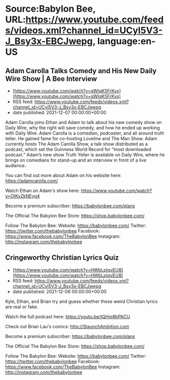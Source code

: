 # Source:Babylon Bee, URL:https://www.youtube.com/feeds/videos.xml?channel_id=UCyl5V3-J_Bsy3x-EBCJwepg, language:en-US

## Adam Carolla Talks Comedy and His New Daily Wire Show | A Bee Interview
 - [https://www.youtube.com/watch?v=qWlqK5FrKvs](https://www.youtube.com/watch?v=qWlqK5FrKvs)
 - RSS feed: https://www.youtube.com/feeds/videos.xml?channel_id=UCyl5V3-J_Bsy3x-EBCJwepg
 - date published: 2021-12-07 00:00:00+00:00

Adam Carolla joins Ethan and Adam to talk about his new comedy show on Daily Wire, why the right will save comedy, and how he ended up working with Daily Wire. Adam Carolla is a comedian, podcaster, and all around truth teller. He gained fame for co-hosting Loveline and The Man Show. Adam currently hosts The Adam Carolla Show, a talk show distributed as a podcast, which set the Guinness World Record for “most downloaded podcast.” Adam’s new show Truth Yeller is available on Daily Wire,  where he brings on comedians for stand-up and an interview in front of a live audience. 

You can find out more about Adam on his website here: https://adamcarolla.com/

Watch Ethan on Adam's show here: https://www.youtube.com/watch?v=OIKvZkNEyg4

Become a premium subscriber:  https://babylonbee.com/plans

The Official The Babylon Bee Store:  https://shop.babylonbee.com/

Follow The Babylon Bee:
Website: https://babylonbee.com/
Twitter: https://twitter.com/thebabylonbee
Facebook: https://www.facebook.com/TheBabylonBee
Instagram: http://instagram.com/thebabylonbee

## Cringeworthy Christian Lyrics Quiz
 - [https://www.youtube.com/watch?v=HWbLplqvEU8](https://www.youtube.com/watch?v=HWbLplqvEU8)
 - RSS feed: https://www.youtube.com/feeds/videos.xml?channel_id=UCyl5V3-J_Bsy3x-EBCJwepg
 - date published: 2021-12-06 00:00:00+00:00

Kyle, Ethan, and Brian try and guess whether these weird Christian lyrics are real or fake.

Watch the full podcast here: https://youtu.be/tQHjq8bPACU

Check out Brian Lau's comics: http://StaunchAmbition.com

Become a premium subscriber:  https://babylonbee.com/plans

The Official The Babylon Bee Store:  https://shop.babylonbee.com/

Follow The Babylon Bee:
Website: https://babylonbee.com/
Twitter: https://twitter.com/thebabylonbee
Facebook: https://www.facebook.com/TheBabylonBee
Instagram: http://instagram.com/thebabylonbee

